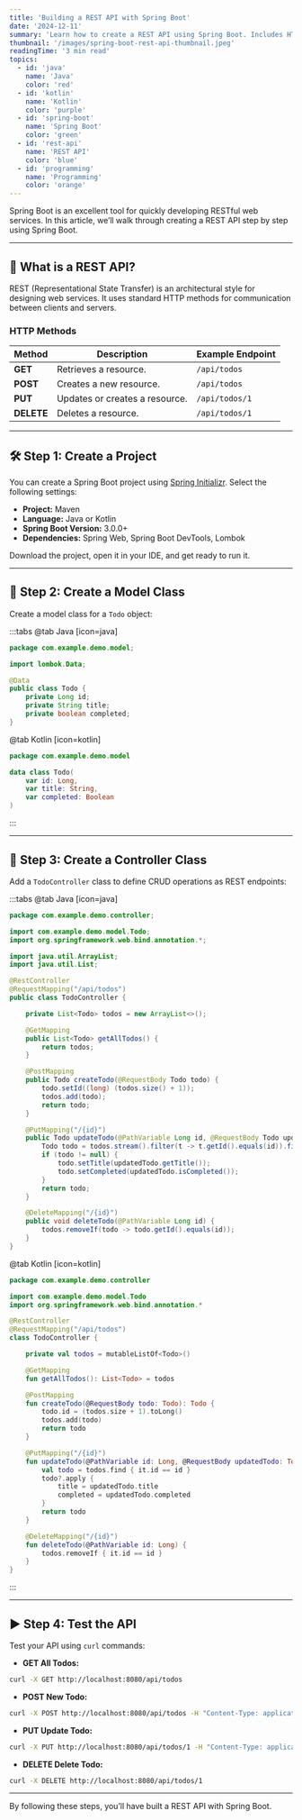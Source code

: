 ```yaml
---
title: 'Building a REST API with Spring Boot'
date: '2024-12-11'
summary: 'Learn how to create a REST API using Spring Boot. Includes HTTP methods, JSON handling, Lombok integration, and curl for testing.'
thumbnail: '/images/spring-boot-rest-api-thumbnail.jpeg'
readingTime: '3 min read'
topics:
  - id: 'java'
    name: 'Java'
    color: 'red'
  - id: 'kotlin'
    name: 'Kotlin'
    color: 'purple'
  - id: 'spring-boot'
    name: 'Spring Boot'
    color: 'green'
  - id: 'rest-api'
    name: 'REST API'
    color: 'blue'
  - id: 'programming'
    name: 'Programming'
    color: 'orange'
---
```


Spring Boot is an excellent tool for quickly developing RESTful web services. In this article, we’ll walk through creating a REST API step by step using Spring Boot.

---

## 🌟 What is a REST API?

REST (Representational State Transfer) is an architectural style for designing web services. It uses standard HTTP methods for communication between clients and servers.

### **HTTP Methods**

| **Method** | **Description**                | **Example Endpoint** |
| ---------- | ------------------------------ | -------------------- |
| **GET**    | Retrieves a resource.          | `/api/todos`         |
| **POST**   | Creates a new resource.        | `/api/todos`         |
| **PUT**    | Updates or creates a resource. | `/api/todos/1`       |
| **DELETE** | Deletes a resource.            | `/api/todos/1`       |

---

## 🛠️ Step 1: Create a Project

You can create a Spring Boot project using [Spring Initializr](https://start.spring.io/). Select the following settings:

- **Project:** Maven
- **Language:** Java or Kotlin
- **Spring Boot Version:** 3.0.0+
- **Dependencies:** Spring Web, Spring Boot DevTools, Lombok

Download the project, open it in your IDE, and get ready to run it.

---

## 📖 Step 2: Create a Model Class

Create a model class for a `Todo` object:

:::tabs
@tab Java [icon=java]

```java
package com.example.demo.model;

import lombok.Data;

@Data
public class Todo {
    private Long id;
    private String title;
    private boolean completed;
}
```

@tab Kotlin [icon=kotlin]

```kotlin
package com.example.demo.model

data class Todo(
    var id: Long,
    var title: String,
    var completed: Boolean
)
```

:::

---

## 📘 Step 3: Create a Controller Class

Add a `TodoController` class to define CRUD operations as REST endpoints:

:::tabs
@tab Java [icon=java]

```java
package com.example.demo.controller;

import com.example.demo.model.Todo;
import org.springframework.web.bind.annotation.*;

import java.util.ArrayList;
import java.util.List;

@RestController
@RequestMapping("/api/todos")
public class TodoController {

    private List<Todo> todos = new ArrayList<>();

    @GetMapping
    public List<Todo> getAllTodos() {
        return todos;
    }

    @PostMapping
    public Todo createTodo(@RequestBody Todo todo) {
        todo.setId((long) (todos.size() + 1));
        todos.add(todo);
        return todo;
    }

    @PutMapping("/{id}")
    public Todo updateTodo(@PathVariable Long id, @RequestBody Todo updatedTodo) {
        Todo todo = todos.stream().filter(t -> t.getId().equals(id)).findFirst().orElse(null);
        if (todo != null) {
            todo.setTitle(updatedTodo.getTitle());
            todo.setCompleted(updatedTodo.isCompleted());
        }
        return todo;
    }

    @DeleteMapping("/{id}")
    public void deleteTodo(@PathVariable Long id) {
        todos.removeIf(todo -> todo.getId().equals(id));
    }
}
```

@tab Kotlin [icon=kotlin]

```kotlin
package com.example.demo.controller

import com.example.demo.model.Todo
import org.springframework.web.bind.annotation.*

@RestController
@RequestMapping("/api/todos")
class TodoController {

    private val todos = mutableListOf<Todo>()

    @GetMapping
    fun getAllTodos(): List<Todo> = todos

    @PostMapping
    fun createTodo(@RequestBody todo: Todo): Todo {
        todo.id = (todos.size + 1).toLong()
        todos.add(todo)
        return todo
    }

    @PutMapping("/{id}")
    fun updateTodo(@PathVariable id: Long, @RequestBody updatedTodo: Todo): Todo? {
        val todo = todos.find { it.id == id }
        todo?.apply {
            title = updatedTodo.title
            completed = updatedTodo.completed
        }
        return todo
    }

    @DeleteMapping("/{id}")
    fun deleteTodo(@PathVariable id: Long) {
        todos.removeIf { it.id == id }
    }
}
```

:::

---

## ▶️ Step 4: Test the API

Test your API using `curl` commands:

- **GET All Todos:**

```bash
curl -X GET http://localhost:8080/api/todos
```

- **POST New Todo:**

```bash
curl -X POST http://localhost:8080/api/todos -H "Content-Type: application/json" -d '{"title": "New Todo", "completed": false}'
```

- **PUT Update Todo:**

```bash
curl -X PUT http://localhost:8080/api/todos/1 -H "Content-Type: application/json" -d '{"title": "Updated Todo", "completed": true}'
```

- **DELETE Delete Todo:**

```bash
curl -X DELETE http://localhost:8080/api/todos/1
```

---

By following these steps, you’ll have built a REST API with Spring Boot.
